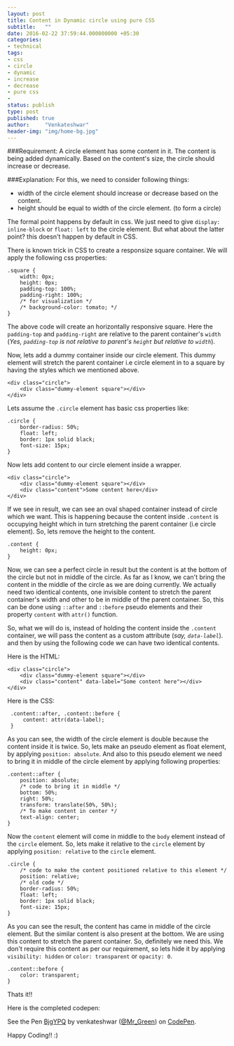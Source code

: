 ```yaml
---
layout: post
title: Content in Dynamic circle using pure CSS
subtitle:   ""
date: 2016-02-22 37:59:44.000000000 +05:30
categories:
- technical
tags:
- css
- circle
- dynamic
- increase
- decrease
- pure css
- 
status: publish
type: post
published: true
author:     "Venkateshwar"
header-img: "img/home-bg.jpg"
---
```


###Requirement:
A circle element has some content in it. The content is being added dynamically. Based on the content's size, the circle should increase or decrease.

###Explanation:
For this, we need to consider following things:

- width of the circle element should increase or decrease based on the content.
- height should be equal to width of the circle element. (to form a circle)

The formal point happens by default in css. We just need to give `display: inline-block` or `float: left` to the circle element. But what about the latter point?  this doesn't happen by default in CSS. 

There is known trick in CSS to create a responsize square container. We will apply the following css properties:

    .square {
        width: 0px;
        height: 0px;
        padding-top: 100%;
        padding-right: 100%;
        /* for visualization */
        /* background-color: tomato; */
    }

The above code will create an horizontally responsive square. Here the `padding-top` and `padding-right` are relative to the parent container's `width` (_Yes, `padding-top` is not relative to parent's `height` but relative to `width`_).

Now, lets add a dummy container inside our circle element. This dummy element will stretch the parent container i.e circle element in to a square by having the styles which we mentioned above.

    <div class="circle">
        <div class="dummy-element square"></div>
    </div>

Lets assume the `.circle` element has basic css properties like:

    .circle {
        border-radius: 50%;
        float: left;
        border: 1px solid black;
        font-size: 15px;
    }

Now lets add content to our circle element inside a wrapper. 

    <div class="circle">
        <div class="dummy-element square"></div>
        <div class="content">Some content here</div>
    </div>

If we see in result, we can see an oval shaped container instead of circle which we want. This is happening because the content inside `.content` is occupying height which in turn stretching the parent container (i.e circle element). So, lets remove the height to the content.

    .content {
        height: 0px;
    }

Now, we can see a perfect circle in result but the content is at the bottom of the circle but not in middle of the circle. As far as I know, we can't bring the content in the middle of the circle as we are doing currently. We actually need two identical contents, one invisible content to stretch the parent container's width and other to be in middle of the parent container. So, this can be done using `::after` and `::before` pseudo elements and their property `content` with `attr()` function.

So, what we will do is, instead of holding the content inside the `.content` container, we will pass the content as a custom attribute (_say, `data-label`_). and then by using the following code we can have two identical contents.

Here is the HTML:

    <div class="circle">
        <div class="dummy-element square"></div>
        <div class="content" data-label="Some content here"></div>
    </div>

Here is the CSS:

     .content::after, .content::before {
         content: attr(data-label);
     }

As you can see, the width of the circle element is double because the content inside it is twice. So, lets make an pseudo element as float element, by applying `position: absolute`. And also to this pseudo element we need to bring it in middle of the circle element by applying following properties:

    .content::after {
        position: absolute;
        /* code to bring it in middle */
        bottom: 50%;
        right: 50%;
        transform: translate(50%, 50%);
        /* To make content in center */
        text-align: center;
    }

Now the `content` element will come in middle to the `body` element instead of the `circle` element. So, lets make it relative to the `circle` element by applying `position: relative` to the `circle` element.

    .circle {
        /* code to make the content positioned relative to this element */
        position: relative;
        /* old code */
        border-radius: 50%;
        float: left;
        border: 1px solid black;
        font-size: 15px;
    }

As you can see the result, the content has came in middle of the circle element. But the similar content is also present at the bottom. We are using this content to stretch the parent container. So, definitely we need this. We don't require this content as per our requirement, so lets hide it by applying `visibility: hidden` or `color: transparent` or `opacity: 0`.

    .content::before {
        color: transparent;
    }

Thats it!! 

Here is the completed codepen:

<p data-height="268" data-theme-id="1592" data-slug-hash="BjgYPQ" data-default-tab="result" data-user="Mr_Green" class='codepen'>See the Pen <a href='http://codepen.io/Mr_Green/pen/BjgYPQ/'>BjgYPQ</a> by venkateshwar (<a href='http://codepen.io/Mr_Green'>@Mr_Green</a>) on <a href='http://codepen.io'>CodePen</a>.</p>
<script async src="//assets.codepen.io/assets/embed/ei.js"></script>

Happy Coding!! :)
